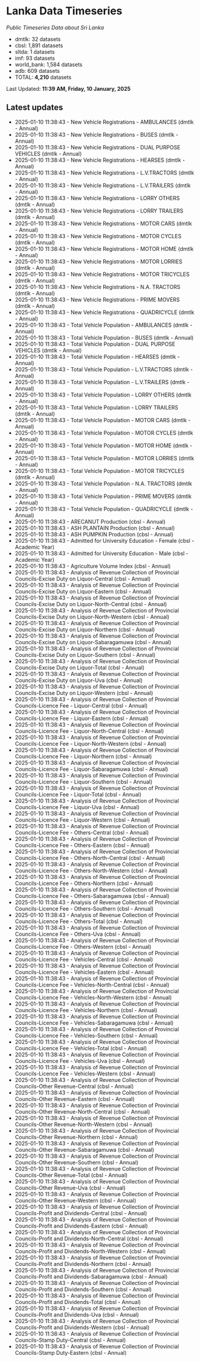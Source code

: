 # Lanka Data Timeseries
*Public Timeseries Data about Sri Lanka*

* dmtlk: 32 datasets
* cbsl: 1,891 datasets
* sltda: 1 datasets
* imf: 93 datasets
* world_bank: 1,584 datasets
* adb: 609 datasets
* TOTAL: **4,210** datasets

Last Updated: **11:39 AM, Friday, 10 January, 2025**

## Latest updates

* 2025-01-10 11:38:43 - New Vehicle Registrations - AMBULANCES (dmtlk - Annual)
* 2025-01-10 11:38:43 - New Vehicle Registrations - BUSES (dmtlk - Annual)
* 2025-01-10 11:38:43 - New Vehicle Registrations - DUAL PURPOSE VEHICLES (dmtlk - Annual)
* 2025-01-10 11:38:43 - New Vehicle Registrations - HEARSES (dmtlk - Annual)
* 2025-01-10 11:38:43 - New Vehicle Registrations - L.V.TRACTORS (dmtlk - Annual)
* 2025-01-10 11:38:43 - New Vehicle Registrations - L.V.TRAILERS (dmtlk - Annual)
* 2025-01-10 11:38:43 - New Vehicle Registrations - LORRY OTHERS (dmtlk - Annual)
* 2025-01-10 11:38:43 - New Vehicle Registrations - LORRY TRAILERS (dmtlk - Annual)
* 2025-01-10 11:38:43 - New Vehicle Registrations - MOTOR CARS (dmtlk - Annual)
* 2025-01-10 11:38:43 - New Vehicle Registrations - MOTOR CYCLES (dmtlk - Annual)
* 2025-01-10 11:38:43 - New Vehicle Registrations - MOTOR HOME (dmtlk - Annual)
* 2025-01-10 11:38:43 - New Vehicle Registrations - MOTOR LORRIES (dmtlk - Annual)
* 2025-01-10 11:38:43 - New Vehicle Registrations - MOTOR TRICYCLES (dmtlk - Annual)
* 2025-01-10 11:38:43 - New Vehicle Registrations - N.A. TRACTORS (dmtlk - Annual)
* 2025-01-10 11:38:43 - New Vehicle Registrations - PRIME MOVERS (dmtlk - Annual)
* 2025-01-10 11:38:43 - New Vehicle Registrations - QUADRICYCLE (dmtlk - Annual)
* 2025-01-10 11:38:43 - Total Vehicle Population - AMBULANCES (dmtlk - Annual)
* 2025-01-10 11:38:43 - Total Vehicle Population - BUSES (dmtlk - Annual)
* 2025-01-10 11:38:43 - Total Vehicle Population - DUAL PURPOSE VEHICLES (dmtlk - Annual)
* 2025-01-10 11:38:43 - Total Vehicle Population - HEARSES (dmtlk - Annual)
* 2025-01-10 11:38:43 - Total Vehicle Population - L.V.TRACTORS (dmtlk - Annual)
* 2025-01-10 11:38:43 - Total Vehicle Population - L.V.TRAILERS (dmtlk - Annual)
* 2025-01-10 11:38:43 - Total Vehicle Population - LORRY OTHERS (dmtlk - Annual)
* 2025-01-10 11:38:43 - Total Vehicle Population - LORRY TRAILERS (dmtlk - Annual)
* 2025-01-10 11:38:43 - Total Vehicle Population - MOTOR CARS (dmtlk - Annual)
* 2025-01-10 11:38:43 - Total Vehicle Population - MOTOR CYCLES (dmtlk - Annual)
* 2025-01-10 11:38:43 - Total Vehicle Population - MOTOR HOME (dmtlk - Annual)
* 2025-01-10 11:38:43 - Total Vehicle Population - MOTOR LORRIES (dmtlk - Annual)
* 2025-01-10 11:38:43 - Total Vehicle Population - MOTOR TRICYCLES (dmtlk - Annual)
* 2025-01-10 11:38:43 - Total Vehicle Population - N.A. TRACTORS (dmtlk - Annual)
* 2025-01-10 11:38:43 - Total Vehicle Population - PRIME MOVERS (dmtlk - Annual)
* 2025-01-10 11:38:43 - Total Vehicle Population - QUADRICYCLE (dmtlk - Annual)
* 2025-01-10 11:38:43 - ARECANUT Production (cbsl - Annual)
* 2025-01-10 11:38:43 - ASH PLANTAIN Production (cbsl - Annual)
* 2025-01-10 11:38:43 - ASH PUMPKIN Production (cbsl - Annual)
* 2025-01-10 11:38:43 - Admitted for University Education - Female (cbsl - Academic Year)
* 2025-01-10 11:38:43 - Admitted for University Education - Male (cbsl - Academic Year)
* 2025-01-10 11:38:43 - Agriculture Volume Index (cbsl - Annual)
* 2025-01-10 11:38:43 - Analysis of Revenue Collection of Provincial Councils-Excise Duty on Liquor-Central (cbsl - Annual)
* 2025-01-10 11:38:43 - Analysis of Revenue Collection of Provincial Councils-Excise Duty on Liquor-Eastern (cbsl - Annual)
* 2025-01-10 11:38:43 - Analysis of Revenue Collection of Provincial Councils-Excise Duty on Liquor-North-Central (cbsl - Annual)
* 2025-01-10 11:38:43 - Analysis of Revenue Collection of Provincial Councils-Excise Duty on Liquor-North-Western (cbsl - Annual)
* 2025-01-10 11:38:43 - Analysis of Revenue Collection of Provincial Councils-Excise Duty on Liquor-Northern (cbsl - Annual)
* 2025-01-10 11:38:43 - Analysis of Revenue Collection of Provincial Councils-Excise Duty on Liquor-Sabaragamuwa (cbsl - Annual)
* 2025-01-10 11:38:43 - Analysis of Revenue Collection of Provincial Councils-Excise Duty on Liquor-Southern (cbsl - Annual)
* 2025-01-10 11:38:43 - Analysis of Revenue Collection of Provincial Councils-Excise Duty on Liquor-Total (cbsl - Annual)
* 2025-01-10 11:38:43 - Analysis of Revenue Collection of Provincial Councils-Excise Duty on Liquor-Uva (cbsl - Annual)
* 2025-01-10 11:38:43 - Analysis of Revenue Collection of Provincial Councils-Excise Duty on Liquor-Western (cbsl - Annual)
* 2025-01-10 11:38:43 - Analysis of Revenue Collection of Provincial Councils-Licence Fee - Liquor-Central (cbsl - Annual)
* 2025-01-10 11:38:43 - Analysis of Revenue Collection of Provincial Councils-Licence Fee - Liquor-Eastern (cbsl - Annual)
* 2025-01-10 11:38:43 - Analysis of Revenue Collection of Provincial Councils-Licence Fee - Liquor-North-Central (cbsl - Annual)
* 2025-01-10 11:38:43 - Analysis of Revenue Collection of Provincial Councils-Licence Fee - Liquor-North-Western (cbsl - Annual)
* 2025-01-10 11:38:43 - Analysis of Revenue Collection of Provincial Councils-Licence Fee - Liquor-Northern (cbsl - Annual)
* 2025-01-10 11:38:43 - Analysis of Revenue Collection of Provincial Councils-Licence Fee - Liquor-Sabaragamuwa (cbsl - Annual)
* 2025-01-10 11:38:43 - Analysis of Revenue Collection of Provincial Councils-Licence Fee - Liquor-Southern (cbsl - Annual)
* 2025-01-10 11:38:43 - Analysis of Revenue Collection of Provincial Councils-Licence Fee - Liquor-Total (cbsl - Annual)
* 2025-01-10 11:38:43 - Analysis of Revenue Collection of Provincial Councils-Licence Fee - Liquor-Uva (cbsl - Annual)
* 2025-01-10 11:38:43 - Analysis of Revenue Collection of Provincial Councils-Licence Fee - Liquor-Western (cbsl - Annual)
* 2025-01-10 11:38:43 - Analysis of Revenue Collection of Provincial Councils-Licence Fee - Others-Central (cbsl - Annual)
* 2025-01-10 11:38:43 - Analysis of Revenue Collection of Provincial Councils-Licence Fee - Others-Eastern (cbsl - Annual)
* 2025-01-10 11:38:43 - Analysis of Revenue Collection of Provincial Councils-Licence Fee - Others-North-Central (cbsl - Annual)
* 2025-01-10 11:38:43 - Analysis of Revenue Collection of Provincial Councils-Licence Fee - Others-North-Western (cbsl - Annual)
* 2025-01-10 11:38:43 - Analysis of Revenue Collection of Provincial Councils-Licence Fee - Others-Northern (cbsl - Annual)
* 2025-01-10 11:38:43 - Analysis of Revenue Collection of Provincial Councils-Licence Fee - Others-Sabaragamuwa (cbsl - Annual)
* 2025-01-10 11:38:43 - Analysis of Revenue Collection of Provincial Councils-Licence Fee - Others-Southern (cbsl - Annual)
* 2025-01-10 11:38:43 - Analysis of Revenue Collection of Provincial Councils-Licence Fee - Others-Total (cbsl - Annual)
* 2025-01-10 11:38:43 - Analysis of Revenue Collection of Provincial Councils-Licence Fee - Others-Uva (cbsl - Annual)
* 2025-01-10 11:38:43 - Analysis of Revenue Collection of Provincial Councils-Licence Fee - Others-Western (cbsl - Annual)
* 2025-01-10 11:38:43 - Analysis of Revenue Collection of Provincial Councils-Licence Fee - Vehicles-Central (cbsl - Annual)
* 2025-01-10 11:38:43 - Analysis of Revenue Collection of Provincial Councils-Licence Fee - Vehicles-Eastern (cbsl - Annual)
* 2025-01-10 11:38:43 - Analysis of Revenue Collection of Provincial Councils-Licence Fee - Vehicles-North-Central (cbsl - Annual)
* 2025-01-10 11:38:43 - Analysis of Revenue Collection of Provincial Councils-Licence Fee - Vehicles-North-Western (cbsl - Annual)
* 2025-01-10 11:38:43 - Analysis of Revenue Collection of Provincial Councils-Licence Fee - Vehicles-Northern (cbsl - Annual)
* 2025-01-10 11:38:43 - Analysis of Revenue Collection of Provincial Councils-Licence Fee - Vehicles-Sabaragamuwa (cbsl - Annual)
* 2025-01-10 11:38:43 - Analysis of Revenue Collection of Provincial Councils-Licence Fee - Vehicles-Southern (cbsl - Annual)
* 2025-01-10 11:38:43 - Analysis of Revenue Collection of Provincial Councils-Licence Fee - Vehicles-Total (cbsl - Annual)
* 2025-01-10 11:38:43 - Analysis of Revenue Collection of Provincial Councils-Licence Fee - Vehicles-Uva (cbsl - Annual)
* 2025-01-10 11:38:43 - Analysis of Revenue Collection of Provincial Councils-Licence Fee - Vehicles-Western (cbsl - Annual)
* 2025-01-10 11:38:43 - Analysis of Revenue Collection of Provincial Councils-Other Revenue-Central (cbsl - Annual)
* 2025-01-10 11:38:43 - Analysis of Revenue Collection of Provincial Councils-Other Revenue-Eastern (cbsl - Annual)
* 2025-01-10 11:38:43 - Analysis of Revenue Collection of Provincial Councils-Other Revenue-North-Central (cbsl - Annual)
* 2025-01-10 11:38:43 - Analysis of Revenue Collection of Provincial Councils-Other Revenue-North-Western (cbsl - Annual)
* 2025-01-10 11:38:43 - Analysis of Revenue Collection of Provincial Councils-Other Revenue-Northern (cbsl - Annual)
* 2025-01-10 11:38:43 - Analysis of Revenue Collection of Provincial Councils-Other Revenue-Sabaragamuwa (cbsl - Annual)
* 2025-01-10 11:38:43 - Analysis of Revenue Collection of Provincial Councils-Other Revenue-Southern (cbsl - Annual)
* 2025-01-10 11:38:43 - Analysis of Revenue Collection of Provincial Councils-Other Revenue-Total (cbsl - Annual)
* 2025-01-10 11:38:43 - Analysis of Revenue Collection of Provincial Councils-Other Revenue-Uva (cbsl - Annual)
* 2025-01-10 11:38:43 - Analysis of Revenue Collection of Provincial Councils-Other Revenue-Western (cbsl - Annual)
* 2025-01-10 11:38:43 - Analysis of Revenue Collection of Provincial Councils-Profit and Dividends-Central (cbsl - Annual)
* 2025-01-10 11:38:43 - Analysis of Revenue Collection of Provincial Councils-Profit and Dividends-Eastern (cbsl - Annual)
* 2025-01-10 11:38:43 - Analysis of Revenue Collection of Provincial Councils-Profit and Dividends-North-Central (cbsl - Annual)
* 2025-01-10 11:38:43 - Analysis of Revenue Collection of Provincial Councils-Profit and Dividends-North-Western (cbsl - Annual)
* 2025-01-10 11:38:43 - Analysis of Revenue Collection of Provincial Councils-Profit and Dividends-Northern (cbsl - Annual)
* 2025-01-10 11:38:43 - Analysis of Revenue Collection of Provincial Councils-Profit and Dividends-Sabaragamuwa (cbsl - Annual)
* 2025-01-10 11:38:43 - Analysis of Revenue Collection of Provincial Councils-Profit and Dividends-Southern (cbsl - Annual)
* 2025-01-10 11:38:43 - Analysis of Revenue Collection of Provincial Councils-Profit and Dividends-Total (cbsl - Annual)
* 2025-01-10 11:38:43 - Analysis of Revenue Collection of Provincial Councils-Profit and Dividends-Uva (cbsl - Annual)
* 2025-01-10 11:38:43 - Analysis of Revenue Collection of Provincial Councils-Profit and Dividends-Western (cbsl - Annual)
* 2025-01-10 11:38:43 - Analysis of Revenue Collection of Provincial Councils-Stamp Duty-Central (cbsl - Annual)
* 2025-01-10 11:38:43 - Analysis of Revenue Collection of Provincial Councils-Stamp Duty-Eastern (cbsl - Annual)